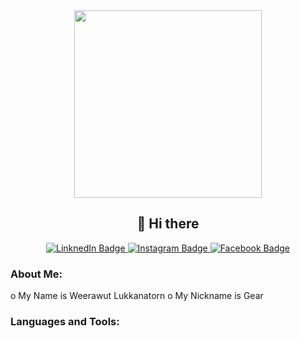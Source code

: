 <div id="header" align="center">
  <img src="https://mir-s3-cdn-cf.behance.net/project_modules/hd/06f21a161921919.63cd7887d0a70.gif" width="300"/>
</div>
<h2 align="center">👋 Hi there</h2>

<div id="badges" align="center">
  <a  href="https://www.linkedin.com/in/weerawut-lukkanatorn-3752102a4/" target="_blank">
    <img src="https://img.shields.io/badge/LinkedIn-blue?style=for-the-badge&logo=linkedin&logoColor=white" alt="LinknedIn Badge"/>
  </a>
  <a  href="https://www.instagram.com/gear_wrt/?hl=en" target="_blank">
    <img src="https://img.shields.io/badge/Instagram-E4405F?style=for-the-badge&logo=instagram&logoColor=white" alt="Instagram Badge"/>
  </a>
  <a  href="your-twitter-URL" target="_blank">
    <img src="https://img.shields.io/badge/Facebook-1877F2?style=for-the-badge&logo=facebook&logoColor=white" alt="Facebook Badge"/>
  </a>
</div>

<h3>About Me:</h3>
<p></p>
<p align="left">
  o My Name is Weerawut Lukkanatorn
  o My Nickname is Gear
</p>

<h3 align="left">Languages and Tools:</h3>



